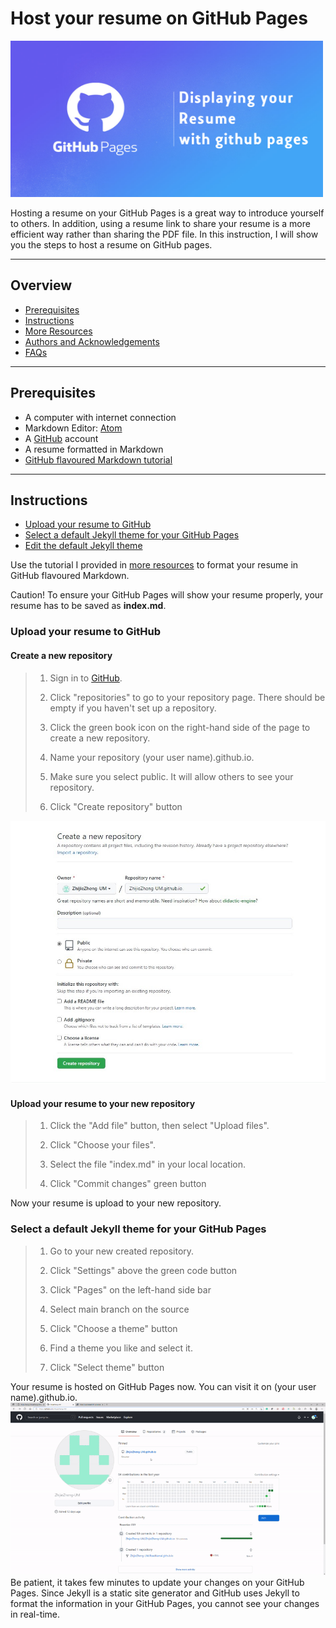 # Host your resume on GitHub Pages
<img src="https://github.com/ZhijieZheng-UM/ZhijieZheng-UM.github.io/blob/main/image.png" alt="page"
	title="page" width="500" height="250" />


Hosting a resume on your GitHub Pages is a great way to introduce yourself to others. In addition, using a resume link to share your resume is a more efficient way rather than sharing the PDF file. In this instruction, I will show you the steps to host a resume on GitHub pages.

----
## Overview
- [Prerequisites](#prerequisites)
- [Instructions](#instructions)
- [More Resources](#more-resources)
- [Authors and Acknowledgements](#authors-and-acknowledgments)
- [FAQs](#faqs)
-----
## Prerequisites
* A computer with internet connection
* Markdown Editor: [Atom](https://atom.io/)
* A [GitHub](https://github.com/) account
* A resume formatted in Markdown
* [GitHub flavoured Markdown tutorial](https://guides.github.com/features/mastering-markdown/)
----
## Instructions

- [Upload your resume to GitHub](#upload-your-resume-to-gitHub)
- [Select a default Jekyll theme for your GitHub Pages](#select-a-default-jekyll-theme-for-your-gitHub-pages)
- [Edit the default Jekyll theme](#edit-the-default-jekyll-theme)

Use the tutorial I provided in [more resources](#more-resources) to format your resume in GitHub flavoured Markdown.

Caution! To ensure your GitHub Pages will show your resume properly, your resume has to be saved as **index.md**.
### Upload your resume to GitHub

#### Create a new repository
>1. Sign in to [GitHub](https://github.com/).
>
>2. Click "repositories" to go to your repository page. There should be empty if you haven't set up a repository.
>
>3. Click the green book icon on the right-hand side of the page to create a new repository.
>
>4. Name your repository (your user name).github.io.
>
>5. Make sure you select public. It will allow others to see your repository.
>
>6. Click "Create repository" button

![create](https://github.com/ZhijieZheng-UM/ZhijieZheng-UM.github.io/blob/main/create.jpeg)

#### Upload your resume to your new repository
>1. Click the "Add file" button, then select "Upload files".
>
>2. Click "Choose your files".
>
>3. Select the file "index.md" in your local location.
>
>4. Click "Commit changes" green button

Now your resume is upload to your new repository.

### Select a default Jekyll theme for your GitHub Pages
>1. Go to your new created repository.
>
>2. Click "Settings" above the green code button
>
>3. Click "Pages" on the left-hand side bar
>
>4. Select main branch on the source
>
>5. Click "Choose a theme" button
>
>6. Find a theme you like and select it.
>
>7. Click "Select theme" button

Your resume is hosted on GitHub Pages now. You can visit it on (your user name).github.io.
![](gif.gif)
Be patient, it takes few minutes to update your changes on your GitHub Pages. Since Jekyll is a static site generator and GitHub uses Jekyll to format the information in your GitHub Pages, you cannot see your changes in real-time.
